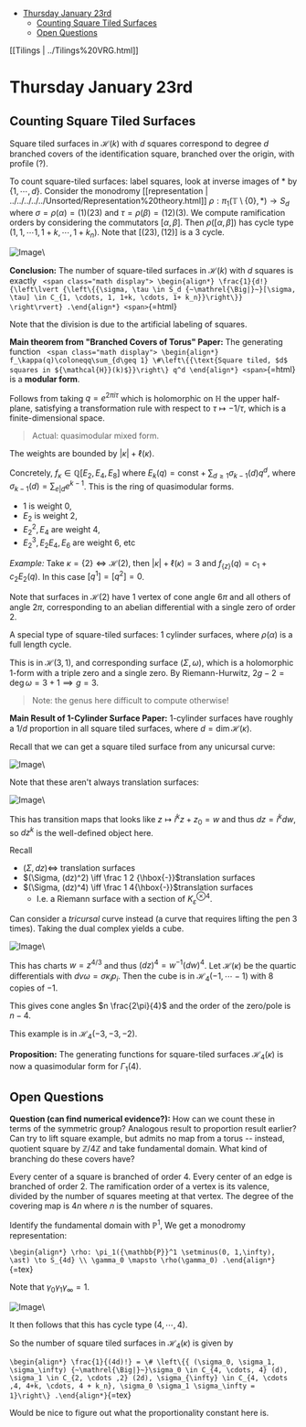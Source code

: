 -   [Thursday January 23rd](#thursday-january-23rd)
    -   [Counting Square Tiled Surfaces](#counting-square-tiled-surfaces)
    -   [Open Questions](#open-questions)














[[Tilings | ../Tilings%20VRG.html]]

# Thursday January 23rd

## Counting Square Tiled Surfaces

Square tiled surfaces in ${\mathcal{H}}(k)$ with $d$ squares correspond to degree $d$ branched covers of the identification square, branched over the origin, with profile (?).

To count square-tiled surfaces: label squares, look at inverse images of $\ast$ by $\left\{{1 ,\cdots, d}\right\}$. Consider the monodromy [[representation | ../../../../../Unsorted/Representation%20theory.html]] $\rho: \pi_1( {\mathbb{T}}\setminus \left\{{0}\right\}, \ast ) \to S_d$ where $\sigma = \rho(\alpha) = (1)(23)$ and $\tau = \rho(\beta) = (12)(3)$. We compute ramification orders by considering the commutators $[\alpha, \beta]$. Then $\rho([\alpha, \beta] )$ has cycle type $(1, 1, \cdots 1, 1+k, \cdots, 1+ k_n)$. Note that $[(23), (12)]$ is a 3 cycle.

![Image](figures/2020-01-23-14:32.png)\

**Conclusion:** The number of square-tiled surfaces in ${\mathcal{H}}(k)$ with $d$ squares is exactly `
<span class="math display">
\begin{align*}
\frac{1}{d!} {\left\lvert {\left\{{\sigma, \tau \in S_d {~\mathrel{\Big|}~}[\sigma, \tau] \in C_{1, \cdots, 1, 1+k, \cdots, 1+ k_n}}\right\}} \right\rvert}
.\end{align*}
<span>`{=html}

Note that the division is due to the artificial labeling of squares.

**Main theorem from "Branched Covers of Torus" Paper:** The generating function `
<span class="math display">
\begin{align*}
f_\kappa(q)\coloneqq\sum_{d\geq 1} \#\left\{{\text{Square tiled, $d$ squares in ${\mathcal{H}}(k)$}}\right\} q^d
\end{align*}
<span>`{=html} is a **modular form**.

Follows from taking $q = e^{2\pi i \tau}$ which is holomorphic on ${\mathbb{H}}$ the upper half-plane, satisfying a transformation rule with respect to $\tau \mapsto -1/\tau$, which is a finite-dimensional space.

> Actual: quasimodular mixed form.

The weights are bounded by ${\left\lvert {\kappa } \right\rvert}+ \ell(\kappa)$.

Concretely, $f_\kappa \in {\mathbb{Q}}[E_2, E_4, E_8]$ where $E_k(q) = \text{const} + \sum_{d \geq 1} \sigma_{k-1}(d) q^d$, where $\sigma_{k-1}(d) = \sum_{e\mathrel{\Big|}d} e^{k-1}$. This is the ring of quasimodular forms.

-   $1$ is weight 0,
-   $E_2$ is weight 2,
-   $E_2^2, E_4$ are weight 4,
-   $E_2^3, E_2 E_4, E_6$ are weight 6, etc

*Example:* Take $\kappa = \left\{{2}\right\} \iff {\mathcal{H}}(2)$, then ${\left\lvert {\kappa } \right\rvert}+ \ell(\kappa) = 3$ and $f_{\left\{{z}\right\}}(q) = c_1 + c_2 E_2(q)$. In this case $[q^1] = [q^2] = 0$.

Note that surfaces in ${\mathcal{H}}(2)$ have 1 vertex of cone angle $6\pi$ and all others of angle $2\pi$, corresponding to an abelian differential with a single zero of order 2.

A special type of square-tiled surfaces: 1 cylinder surfaces, where $\rho(\alpha)$ is a full length cycle.

This is in ${\mathcal{H}}(3, 1)$, and corresponding surface $(\Sigma, \omega)$, which is a holomorphic 1-form with a triple zero and a single zero. By Riemann-Hurwitz, $2g-2 = \deg \omega = 3+1 \implies g = 3$.

> Note: the genus here difficult to compute otherwise!

**Main Result of 1-Cylinder Surface Paper:** 1-cylinder surfaces have roughly a $1/d$ proportion in all square tiled surfaces, where $d = \dim {\mathcal{H}}(\kappa)$.

Recall that we can get a square tiled surface from any unicursal curve:

![Image](figures/2020-01-23-14:41.png)\

Note that these aren't always translation surfaces:

![Image](figures/2020-01-23-14:43.png)\

This has transition maps that looks like $z \mapsto i^k z + z_0 = w$ and thus $dz = i^k dw$, so $dz^k$ is the well-defined object here.

Recall

-   $(\Sigma, dz) \iff$ translation surfaces
-   $(\Sigma, (dz)^2) \iff \frac 1 2 {\hbox{-}}$translation surfaces
-   $(\Sigma, (dz)^4) \iff \frac 1 4{\hbox{-}}$translation surfaces
    -   I.e. a Riemann surface with a section of $K_{\varepsilon}^{\otimes 4}$.

Can consider a *tricursal* curve instead (a curve that requires lifting the pen 3 times). Taking the dual complex yields a cube.

![Image](figures/2020-01-23-14:52.png)\

This has charts $w = z^{4/3}$ and thus $(dz)^4 = w^{-1}(dw)^4$. Let ${\mathcal{H}}(\kappa)$ be the quartic differentials with $dv \omega = \sigma \kappa_i p_i$. Then the cube is in ${\mathcal{H}}_4(-1, \cdots -1)$ with $8$ copies of $-1$.

This gives cone angles $n \frac{2\pi}{4}$ and the order of the zero/pole is $n-4$.

This example is in ${\mathcal{H}}_4(-3, -3, -2)$.

**Proposition:** The generating functions for square-tiled surfaces ${\mathcal{H}}_4(\kappa)$ is now a quasimodular form for $\Gamma_1(4)$.

## Open Questions

**Question (can find numerical evidence?):** How can we count these in terms of the symmetric group? Analogous result to proportion result earlier? Can try to lift square example, but admits no map from a torus -- instead, quotient square by ${\mathbb{Z}}/4{\mathbb{Z}}$ and take fundamental domain. What kind of branching do these covers have?

Every center of a square is branched of order 4. Every center of an edge is branched of order 2. The ramification order of a vertex is its valence, divided by the number of squares meeting at that vertex. The degree of the covering map is $4n$ where $n$ is the number of squares.

Identify the fundamental domain with ${\mathbb{P}}^1$, We get a monodromy representation:

`\begin{align*}
\rho: \pi_1({\mathbb{P}}^1 \setminus(0, 1,\infty), \ast) \to S_{4d} \\
\gamma_0 \mapsto \rho(\gamma_0)
.\end{align*}`{=tex}

Note that $\gamma_0 \gamma_1 \gamma_\infty = 1$.

![Image](figures/2020-01-23-15:13.png)\

It then follows that this has cycle type $(4, \cdots ,4)$.

So the number of square tiled surfaces in ${\mathcal{H}}_4(\kappa)$ is given by

`\begin{align*}
\frac{1}{(4d)!} = \# \left\{{ (\sigma_0, \sigma_1, \sigma_\infty) {~\mathrel{\Big|}~}\sigma_0 \in C_{4, \cdots, 4} (d), \sigma_1 \in C_{2, \cdots ,2} (2d), \sigma_{\infty} \in C_{4, \cdots ,4, 4+k, \cdots, 4 + k_n}, \sigma_0 \sigma_1 \sigma_\infty = 1}\right\}
.\end{align*}`{=tex}

Would be nice to figure out what the proportionality constant here is.
